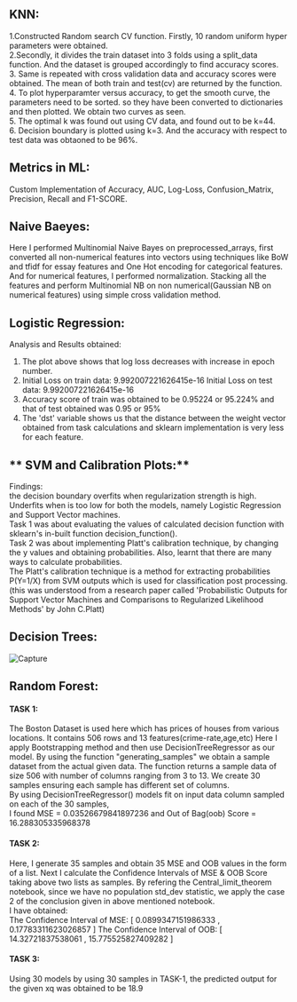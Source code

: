 ## **KNN:**
1.Constructed Random search CV function. Firstly, 10 random uniform hyper parameters were obtained. <br />
2.Secondly, it divides the train dataset into 3 folds using a split_data function. And the dataset is grouped accordingly to find accuracy scores. <br />
3. Same is repeated with cross validation data and accuracy scores were obtained. The mean of both train and test(cv) are returned by the function. <br />
4. To plot hyperparamter versus accuracy, to get the smooth curve, the parameters need to be sorted. so they have been converted to dictionaries and
then plotted. We obtain two curves as seen. <br />
5. The optimal k was found out using CV data, and found out to be k=44. <br />
6. Decision boundary is plotted using k=3. And the accuracy with respect to test data was obtaoned to be 96%. <br />
## **Metrics in ML:**
Custom Implementation of Accuracy, AUC, Log-Loss, Confusion_Matrix, Precision, Recall and F1-SCORE. <br />
## **Naive Baeyes:**
Here I performed Multinomial Naive Bayes on preprocessed_arrays, first converted all non-numerical features into vectors
using techniques like BoW and tfidf for essay features and One Hot encoding for categorical features. And for numerical features, I 
performed normalization. Stacking all the features and perform Multinomial NB on non numerical(Gaussian NB on numerical features)
using simple cross validation method. 
## **Logistic Regression:** 
Analysis and Results obtained: 
1. The plot above shows that log loss decreases with increase in epoch number. <br />
2. Initial Loss on train data: 9.992007221626415e-16 Initial Loss on test data: 9.992007221626415e-16 <br />
3. Accuracy score of train was obtained to be 0.95224 or 95.224% and that of test obtained was 0.95 or 95% <br />
4. The 'dst' variable shows us that the distance between the weight vector obtained from task calculations and sklearn
implementation is very less for each feature.
## ** SVM and Calibration Plots:**
Findings: <br />
the decision boundary overfits when regularization strength is high. Underfits when is too low for both the models,
namely Logistic Regression and Support Vector machines. <br />
Task 1 was about evaluating the values of calculated decision function with sklearn's in-built function
decision_function(). <br />
Task 2 was about implementing Platt's calibration technique, by changing the y values and obtaining
probabilities. Also, learnt that there are many ways to calculate probabilities. <br />
The Platt's calibration technique is a method for extracting probabilities P(Y=1/X) from SVM outputs which is
used for classification post processing. (this was understood from a research paper called 'Probabilistic
Outputs for Support Vector Machines and Comparisons to Regularized Likelihood Methods' by John C.Platt)
## **Decision Trees:**
![Capture]()

## **Random Forest:**
#### TASK 1: <br />
The Boston Dataset is used here which has prices of houses from various locations. It contains 506 rows and 13
features(crime-rate,age,etc)
Here I apply Bootstrapping method and then use DecisionTreeRegressor as our model. 
By using the function "generating_samples" we obtain a sample dataset from the actual given data.
The function returns a sample data of size 506 with number of columns ranging from 3 to 13. 
We create 30 samples ensuring each sample has different set of columns. <br />
By using DecisionTreeRegressor() models fit on input data column sampled on each of the 30 samples, <br />
I found MSE = 0.03526679841897236
and Out of Bag(oob) Score = 16.288305335968378
#### TASK 2: <br />
Here, I generate 35 samples and obtain 35 MSE and OOB values in the form of a list.
Next I calculate the Confidence Intervals of MSE & OOB Score taking above two lists as samples.
By refering the Central_limit_theorem notebook,
since we have no population std_dev statistic, we apply the case 2 of the conclusion given in above mentioned notebook. <br />
I have obtained: <br />
The Confidence Interval of MSE:
[ 0.0899347151986333 , 0.17783311623026857 ]
The Confidence Interval of OOB:
[ 14.32721837538061 , 15.775525827409282 ]
#### TASK 3: <br />
Using 30 models by using 30 samples in TASK-1, the predicted output for the given xq was obtained to be 18.9





